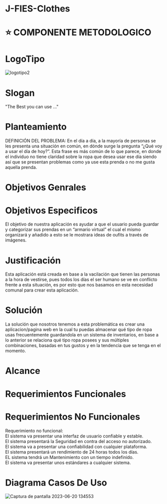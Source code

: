# J-FIES-Clothes


# :star:  COMPONENTE METODOLOGICO

# LogoTipo
![logotipo2](https://github.com/J-FIES/j-fies-clothes/assets/135650607/5432be05-8af2-44f6-bebe-00a98dbee378)

# Slogan 
"The Best you can use ..."
# Planteamiento
DEFINICIÓN DEL PROBLEMA: 
En el día a día, a la mayoría de personas se les presenta una situación en común, en dónde surge la pregunta “¿Qué voy a usar el día de hoy?”.  Esta frase es más común de lo que parece, en donde el  individuo no tiene claridad sobre la ropa que desea usar ese día siendo así que se presentan problemas como ya use esta prenda o no me gusta aquella prenda.

# Objetivos Genrales
# Objetivos Especificos
El objetivo de nuestra aplicación es ayudar a que el usuario pueda guardar y categorizar sus prendas en un “armario virtual” el cual el mismo organizará y añadido a esto se le mostrara ideas de oufits a través de imágenes.
# Justificación
Esta aplicación está creada en base a la vacilación que tienen las personas a la hora de vestirse, pues todos los días el ser humano se ve en conflicto frente a esta situación, es por esto que nos basamos en esta necesidad comunal para crear esta aplicación. 
# Solución
La solución que nosotros tenemos a esta problemática es crear una aplicacion/pagina web en la cual tu puedas almacenar qué tipo de ropa usas frecuentemente guardandola en un sistema de inventarios, en base a lo anterior se relaciona qué tipo ropa posees y sus múltiples combinaciones, basadas en tus gustos y en la tendencia que se tenga en el momento. 
# Alcance
# Requerimientos Funcionales
# Requerimientos No Funcionales
Requerimiento no funcional:
<br>
El sistema va presentar una interfaz de usuario confiable y estable.
<br>
El sistema presentará la Seguridad en contra del acceso no autorizado.
<br>
El sistema va a presentar una confiabilidad con cualquier plataforma. 
<br>
El sistema presentará un rendimiento de 24 horas todos los días. 
<br>
EL sistema tendrá un Mantenimiento con un tiempo indefinido.
<br>
El sistema va presentar unos estándares a cualquier sistema. 
<br>
# Diagrama Casos De Uso
![Captura de pantalla 2023-06-20 134553](https://github.com/J-FIES/j-fies-clothes/assets/135650607/9c412d3f-b145-4d43-97b8-efcd03fd9899)


